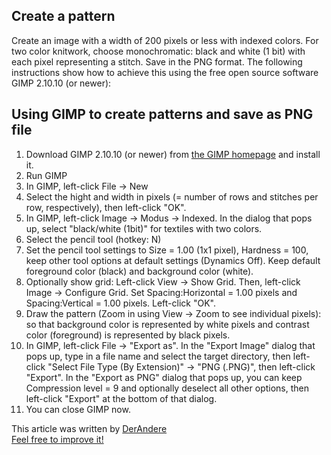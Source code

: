 
## Create a pattern

Create an image with a width of 200 pixels or less with indexed colors. For two 
color knitwork, choose monochromatic: black and white (1 bit) with each pixel 
representing a stitch. Save in the PNG format. 
The following instructions show how to achieve this using the free open source 
software GIMP 2.10.10 (or newer): 


## Using GIMP to create patterns and save as PNG file

1. Download GIMP 2.10.10 (or newer) from [the GIMP homepage](https://www.gimp.org/downloads/) 
   and install it.
2. Run GIMP
3. In GIMP, left-click File -> New
4. Select the hight and width in pixels (= number of rows and stitches per row, 
   respectively), then left-click "OK".
5. In GIMP, left-click Image -> Modus -> Indexed. In the dialog that pops up, 
   select "black/white (1bit)" for textiles with two colors. 
6. Select the pencil tool (hotkey: N) 
7. Set the pencil tool settings to Size = 1.00 (1x1 pixel), Hardness = 100, 
   keep other tool options at default settings (Dynamics Off). Keep default 
   foreground color (black) and background color (white).
8. Optionally show grid: Left-click View -> Show Grid. Then, left-click 
   Image -> Configure Grid. Set Spacing:Horizontal = 1.00 pixels and 
   Spacing:Vertical = 1.00 pixels. Left-click "OK".    
9. Draw the pattern (Zoom in using View -> Zoom to see individual pixels):  
   so that background color is represented by white pixels and contrast color 
   (foreground) is represented by black pixels. 
10. In GIMP, left-click File -> "Export as". In the "Export Image" dialog that 
   pops up, type in a file name and select the target directory, then 
   left-click "Select File Type (By Extension)" -> "PNG (.PNG)", 
   then left-click "Export". In the "Export as PNG" dialog that pops up, you can 
   keep Compression level = 9 and optionally deselect all other options, then 
   left-click "Export" at the bottom of that dialog.
11. You can close GIMP now.


This article was written by [DerAndere](https://it-by-derandere.blogspot.com/p/blog-page_46.html)  
[Feel free to improve it!](https://github.com/AllYarnsAreBeautiful/ayab-manual)